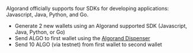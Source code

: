 Algorand officially supports four SDKs for developing applications: Javascript, Java, Python, and Go.

- Generate 2 new wallets using an Algorand supported SDK (Javascript, Java, Python, or Go) 
- Send ALGO to first wallet using the [Algorand Dispenser](https://bank.testnet.algorand.network/)    
- Send 10 ALGO (via testnet) from first wallet to second wallet